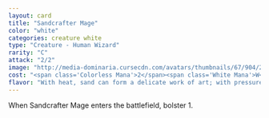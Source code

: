 ```yaml
---
layout: card
title: "Sandcrafter Mage"
color: "white"
categories: creature white
type: "Creature - Human Wizard"
rarity: "C"
attack: "2/2"
image: "http://media-dominaria.cursecdn.com/avatars/thumbnails/67/904/200/283/635608915259280026.png"
cost: "<span class='Colorless Mana'>2</span><span class='White Mana'>W</span>"
flavor: "With heat, sand can form a delicate work of art; with pressure, an impenetrable bulwark."
---
```


When Sandcrafter Mage enters the battlefield, bolster 1.
